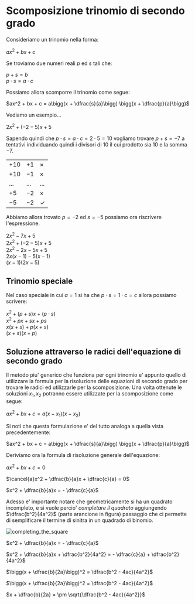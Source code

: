 # Scomposizione trinomio di secondo grado  

Consideriamo un trinomio nella forma:  

$ax^2 + bx + c$  

Se troviamo due numeri reali $p$ ed $s$ tali che:  

$p + s = b$  
$p \cdot s = a \cdot c$  

Possiamo allora scomporre il trinomio come segue:  

$ax^2 + bx + c = a\bigg(x + \dfrac{s}{a}\bigg) \bigg(x + \dfrac{p}{a}\bigg)$  

Vediamo un esempio...  

$2x^2 + (-2-5)x + 5$  

Sapendo quindi che $p \cdot s = a \cdot c = 2 \cdot 5 = 10$ vogliamo trovare $p + s = -7$ a tentativi individuando quindi i divisori di $10$ il cui prodotto sia $10$ e la somma $-7$.  

|       |      |              |
| ----- | ---- | ------------ |
| $+10$ | $+1$ | $\times$     |
| $+10$ | $-1$ | $\times$     |
| ...   | ...  | ...          |
| $+5$  | $-2$ | $\times$     |
| $-5$  | $-2$ | $\checkmark$ |

Abbiamo allora trovato $p = -2$ ed $s = -5$ possiamo ora riscrivere l'espressione.  

$2x^2 - 7x + 5$  
$2x^2 + (-2-5)x + 5$  
$2x^2 -2x -5x + 5$  
$2x(x - 1) - 5(x - 1)$  
$(x - 1)(2x - 5)$  

## Trinomio speciale  

Nel caso speciale in cui $a = 1$ si ha che $p \cdot s = 1 \cdot c = c$ allora possiamo scrivere:  

$x^2 + (p + s)x + (p \cdot s)$  
$x^2 + px + sx + ps$  
$x(x + s) + p(x + s)$  
$(x + s)(x + p)$  
 

## Soluzione attraverso le radici dell'equazione di secondo grado    

Il metodo piu' generico che funziona per ogni trinomio e' appunto quello di utilizzare la formula per la risoluzione delle equazioni di secondo grado per trovare le radici ed utilizzarle per la scomposizione. Una volta ottenute le soluzioni $x_1, x_2$ potranno essere utilizzate per la scomposizione come segue:  

$ax^2 + bx + c = a(x - x_1)(x - x_2)$  

Si noti che questa formulazione e' del tutto analoga a quella vista precedentemente:  

$ax^2 + bx + c = a\bigg(x + \dfrac{s}{a}\bigg) \bigg(x + \dfrac{p}{a}\bigg)$  

Deriviamo ora la formula di risoluzione generale dell'equazione:  

$ax^2 + bx + c = 0$  

$\cancel{a}x^2 + \dfrac{b}{a}x + \dfrac{c}{a} = 0$  

$x^2 + \dfrac{b}{a}x = - \dfrac{c}{a}$  

Adesso e' importante notare che geometricamente si ha un quadrato incompleto, e si vuole percio' *completare il quadrato* aggiungendo $\dfrac{b^2}{4a^2}$ (parte arancione in figura) passaggio che ci permette di semplificare il termine di sinitra in un quadrado di binomio.  

![completing_the_square](https://user-images.githubusercontent.com/7195133/224638542-8126aaf5-6a56-46bc-bb35-848f0c9acbac.jpg)  

$x^2 + \dfrac{b}{a}x = - \dfrac{c}{a}$  

$x^2 + \dfrac{b}{a}x + \dfrac{b^2}{4a^2} = - \dfrac{c}{a} + \dfrac{b^2}{4a^2}$  

$\bigg(x + \dfrac{b}{2a}\bigg)^2 = \dfrac{b^2 - 4ac}{4a^2}$  

$\bigg(x + \dfrac{b}{2a}\bigg)^2 = \dfrac{b^2 - 4ac}{4a^2}$  

$x + \dfrac{b}{2a} = \pm \sqrt{\dfrac{b^2 - 4ac}{4a^2}}$  
